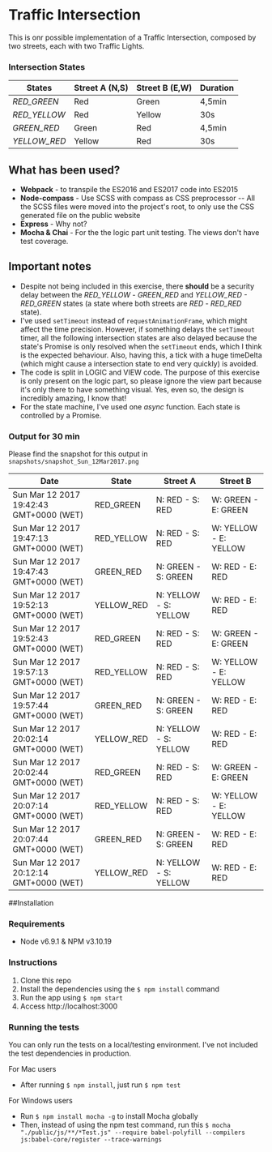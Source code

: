 # Traffic Intersection
This is onr possible implementation of a Traffic Intersection, composed by two streets, each with two Traffic Lights.

### Intersection States
States        | Street A (N,S) | Street B (E,W) | Duration
------------- | ---------------|----------------| ------
_RED_GREEN_   | Red            | Green          | 4,5min
_RED_YELLOW_  | Red            | Yellow         | 30s
_GREEN_RED_   | Green          | Red            | 4,5min
_YELLOW_RED_  | Yellow         | Red            | 30s


## What has been used?
- **Webpack** - to transpile the ES2016 and ES2017 code into ES2015
- **Node-compass** - Use SCSS with compass as CSS preprocessor
-- All the SCSS files were moved into the project's root, to only use the CSS generated file on the public website
- **Express** - Why not?
- **Mocha & Chai** - For the the logic part unit testing. The views don't have test coverage.

## Important notes
- Despite not being included in this exercise, there **should** be a security delay between the _RED_YELLOW_ - _GREEN_RED_ and _YELLOW_RED - RED_GREEN_ states (a state where both streets are _RED_ - _RED_RED_ state).
- I've used `setTimeout` instead of `requestAnimationFrame`, which might affect the time precision. However, if something delays the `setTimeout` timer, all the following intersection states are also delayed because the state's Promise is only resolved when the `setTimeout` ends, which I think is the expected behaviour.
Also, having this, a tick with a huge timeDelta (which might cause a intersection state to end very quickly) is avoided.
- The code is split in LOGIC and VIEW code. The purpose of this exercise is only present on the logic part, so please ignore the view part because it's only there to have something visual. Yes, even so, the design is incredibly amazing, I know that!
- For the state machine, I've used one _async_ function. Each state is controlled by a Promise.


### Output for 30 min
Please find the snapshot for this output in `snapshots/snapshot_Sun_12Mar2017.png`

Date	                                | State			| Street A				| Street B
----------------------------------------|---------------|-----------------------|------------------------
Sun Mar 12 2017 19:42:43 GMT+0000 (WET)	| RED_GREEN	    | N: RED - S: RED		| W: GREEN - E: GREEN
Sun Mar 12 2017 19:47:13 GMT+0000 (WET)	| RED_YELLOW	| N: RED - S: RED		| W: YELLOW - E: YELLOW
Sun Mar 12 2017 19:47:43 GMT+0000 (WET)	| GREEN_RED		| N: GREEN - S: GREEN	| W: RED - E: RED
Sun Mar 12 2017 19:52:13 GMT+0000 (WET)	| YELLOW_RED	| N: YELLOW - S: YELLOW	| W: RED - E: RED
Sun Mar 12 2017 19:52:43 GMT+0000 (WET)	| RED_GREEN		| N: RED - S: RED		| W: GREEN - E: GREEN
Sun Mar 12 2017 19:57:13 GMT+0000 (WET)	| RED_YELLOW	| N: RED - S: RED		| W: YELLOW - E: YELLOW
Sun Mar 12 2017 19:57:44 GMT+0000 (WET)	| GREEN_RED		| N: GREEN - S: GREEN	| W: RED - E: RED
Sun Mar 12 2017 20:02:14 GMT+0000 (WET)	| YELLOW_RED	| N: YELLOW - S: YELLOW	| W: RED - E: RED
Sun Mar 12 2017 20:02:44 GMT+0000 (WET)	| RED_GREEN		| N: RED - S: RED		| W: GREEN - E: GREEN
Sun Mar 12 2017 20:07:14 GMT+0000 (WET)	| RED_YELLOW	| N: RED - S: RED		| W: YELLOW - E: YELLOW
Sun Mar 12 2017 20:07:44 GMT+0000 (WET)	| GREEN_RED		| N: GREEN - S: GREEN	| W: RED - E: RED
Sun Mar 12 2017 20:12:14 GMT+0000 (WET)	| YELLOW_RED	| N: YELLOW - S: YELLOW	| W: RED - E: RED

##Installation

### Requirements
- Node v6.9.1 & NPM v3.10.19

### Instructions
1. Clone this repo
2. Install the dependencies using the `$ npm install` command
3. Run the app using `$ npm start`
4. Access http://localhost:3000


### Running the tests
You can only run the tests on a local/testing environment. I've not included the test dependencies in production.

For Mac users
- After running `$ npm install`, just run `$ npm test`

For Windows users
- Run `$ npm install mocha -g` to install Mocha globally
- Then, instead of using the npm test command, run this
`$ mocha "./public/js/**/*Test.js" --require babel-polyfill --compilers js:babel-core/register --trace-warnings`